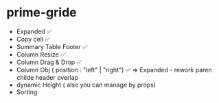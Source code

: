 # prime-gride

- Expanded ✅
- Copy cell ✅
- Summary Table Footer ✅
- Column Resize ✅
- Column Drag & Drop ✅
- Column Obj ( position : "left" | "right") ✅
=> Expanded - rework paren childe header overlap
- dynamic Height ( also you can manage by props)
- Sorting
